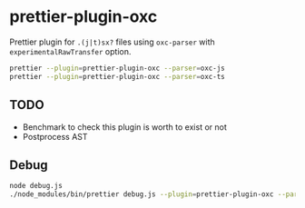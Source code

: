 # prettier-plugin-oxc

Prettier plugin for `.(j|t)sx?` files using `oxc-parser` with `experimentalRawTransfer` option.

```sh
prettier --plugin=prettier-plugin-oxc --parser=oxc-js
prettier --plugin=prettier-plugin-oxc --parser=oxc-ts
```

## TODO

- Benchmark to check this plugin is worth to exist or not
- Postprocess AST

## Debug

```sh
node debug.js
./node_modules/bin/prettier debug.js --plugin=prettier-plugin-oxc --parser=oxc-js
```
